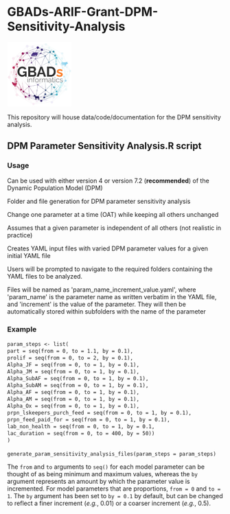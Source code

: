 # GBADs-ARIF-Grant-DPM-Sensitivity-Analysis #

<img src= "https://github.com/GBADsInformatics/GBADsDPM.R/blob/main/img/GBADs.png" width="150">

This repository will house data/code/documentation for the DPM sensitivity analysis.

## DPM Parameter Sensitivity Analysis.R script ##

### Usage ###

Can be used with either version 4 or version 7.2 (**recommended**) of the Dynamic Population Model (DPM)

Folder and file generation for DPM parameter sensitivity analysis

Change one parameter at a time (OAT) while keeping all others unchanged

Assumes that a given parameter is independent of all others (not realistic in practice)

Creates YAML input files with varied DPM parameter values for a given initial YAML file

Users will be prompted to navigate to the required folders containing the YAML files to be analyzed.

Files will be named as 'param_name_increment_value.yaml', where 'param_name' is the parameter name as written verbatim in the YAML file, and 'increment' 
is the value of the parameter. They will then be automatically stored within subfolders with the name of the parameter

### Example ###

    param_steps <- list(
    part = seq(from = 0, to = 1.1, by = 0.1),
    prolif = seq(from = 0, to = 2, by = 0.1),
    Alpha_JF = seq(from = 0, to = 1, by = 0.1),
    Alpha_JM = seq(from = 0, to = 1, by = 0.1),
    Alpha_SubAF = seq(from = 0, to = 1, by = 0.1),
    Alpha_SubAM = seq(from = 0, to = 1, by = 0.1),
    Alpha_AF = seq(from = 0, to = 1, by = 0.1),
    Alpha_AM = seq(from = 0, to = 1, by = 0.1),
    Alpha_Ox = seq(from = 0, to = 1, by = 0.1),
    prpn_lskeepers_purch_feed = seq(from = 0, to = 1, by = 0.1),
    prpn_feed_paid_for = seq(from = 0, to = 1, by = 0.1),
    lab_non_health = seq(from = 0, to = 1, by = 0.1,
    lac_duration = seq(from = 0, to = 400, by = 50))
    )

    generate_param_sensitivity_analysis_files(param_steps = param_steps)

The `from` and `to` arguments to `seq()` for each model parameter can be thought of as being minimum and maximum values, whereas the `by` argument represents an amount by which the parameter value is incremented. For model parameters that are proportions, `from = 0` and `to = 1`. The `by` argument has been set to `by = 0.1` by default, but can be changed to reflect a finer increment (*e.g.*, 0.01) or a coarser increment (*e.g.*, 0.5).
